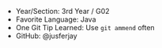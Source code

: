 - Year/Section: 3rd Year / G02
- Favorite Language:  Java
- One Git Tip Learned: Use `git ammend` often
- GitHub: @jusferjay